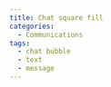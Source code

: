 ```yaml
---
title: Chat square fill
categories:
  - Communications
tags:
  - chat bubble
  - text
  - message
---
```

